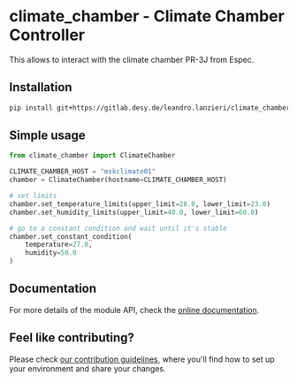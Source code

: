 # climate_chamber - Climate Chamber Controller

This allows to interact with the climate chamber PR-3J from Espec.

## Installation

```bash
pip install git+https://gitlab.desy.de/leandro.lanzieri/climate_chamber.git
```

## Simple usage
```python
from climate_chamber import ClimateChamber

CLIMATE_CHAMBER_HOST = "mskclimate01"
chamber = ClimateChamber(hostname=CLIMATE_CHAMBER_HOST)

# set limits
chamber.set_temperature_limits(upper_limit=28.0, lower_limit=23.0)
chamber.set_humidity_limits(upper_limit=40.0, lower_limit=60.0)

# go to a constant condition and wait until it's stable
chamber.set_constant_condition(
    temperature=27.0,
    humidity=50.0
)
```

## Documentation

For more details of the module API, check the [online documentation].

## Feel like contributing?

Please check [our contribution guidelines](CONTRIBUTING.md), where you'll find how to set up your environment
and share your changes.

[online documentation]: https://climate-chamber-leandro-lanzieri-bcc388d1f7cfd484ca00bcced68d65.pages.desy.de/
